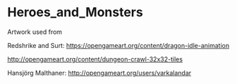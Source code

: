 # Heroes_and_Monsters
Artwork used from

Redshrike and Surt: https://opengameart.org/content/dragon-idle-animation

http://opengameart.org/content/dungeon-crawl-32x32-tiles

Hansjörg Malthaner: http://opengameart.org/users/varkalandar
